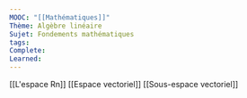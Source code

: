 ```yaml
---
MOOC: "[[Mathématiques]]"
Thème: Algèbre linéaire
Sujet: Fondements mathématiques
tags: 
Complete: 
Learned:
---
```

[[L'espace Rn]]
[[Espace vectoriel]]
[[Sous-espace vectoriel]]